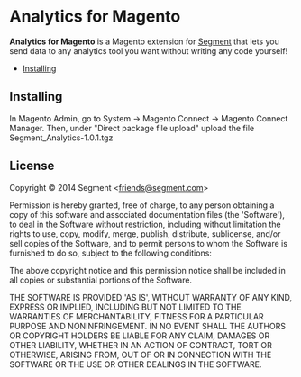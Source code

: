 
# Analytics for Magento

**Analytics for Magento** is a Magento extension for [Segment](https://segment.com) that lets you send data to any analytics tool you want without writing any code yourself!

- [Installing](#installing)

## Installing

In Magento Admin, go to System -> Magento Connect -> Magento Connect Manager.
Then, under "Direct package file upload" upload the file Segment_Analytics-1.0.1.tgz

## License

Copyright &copy; 2014 Segment &lt;friends@segment.com&gt;

Permission is hereby granted, free of charge, to any person obtaining a copy of this software and associated documentation files (the 'Software'), to deal in the Software without restriction, including without limitation the rights to use, copy, modify, merge, publish, distribute, sublicense, and/or sell copies of the Software, and to permit persons to whom the Software is furnished to do so, subject to the following conditions:

The above copyright notice and this permission notice shall be included in all copies or substantial portions of the Software.

THE SOFTWARE IS PROVIDED 'AS IS', WITHOUT WARRANTY OF ANY KIND, EXPRESS OR IMPLIED, INCLUDING BUT NOT LIMITED TO THE WARRANTIES OF MERCHANTABILITY, FITNESS FOR A PARTICULAR PURPOSE AND NONINFRINGEMENT. IN NO EVENT SHALL THE AUTHORS OR COPYRIGHT HOLDERS BE LIABLE FOR ANY CLAIM, DAMAGES OR OTHER LIABILITY, WHETHER IN AN ACTION OF CONTRACT, TORT OR OTHERWISE, ARISING FROM, OUT OF OR IN CONNECTION WITH THE SOFTWARE OR THE USE OR OTHER DEALINGS IN THE SOFTWARE.
